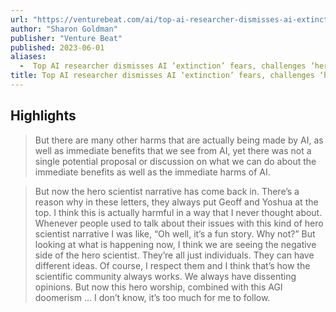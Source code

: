 ```yaml
---
url: "https://venturebeat.com/ai/top-ai-researcher-dismisses-ai-extinction-fears-challenges-hero-scientist-narrative/"
author: "Sharon Goldman"
publisher: "Venture Beat"
published: 2023-06-01
aliases:
  -  Top AI researcher dismisses AI ‘extinction’ fears, challenges ‘hero scientist’ narrative
title: Top AI researcher dismisses AI ‘extinction’ fears, challenges ‘hero scientist’ narrative
---
```


## Highlights
> But there are many other harms that are actually being made by AI, as well as immediate benefits that we see from AI, yet there was not a single potential proposal or discussion on what we can do about the immediate benefits as well as the immediate harms of AI.

> But now the hero scientist narrative has come back in. There’s a reason why in these letters, they always put Geoff and Yoshua at the top. I think this is actually harmful in a way that I never thought about. Whenever people used to talk about their issues with this kind of hero scientist narrative I was like, “Oh well, it’s a fun story. Why not?” But looking at what is happening now, I think we are seeing the negative side of the hero scientist. They’re all just individuals. They can have different ideas. Of course, I respect them and I think that’s how the scientific community always works. We always have dissenting opinions. But now this hero worship, combined with this AGI doomerism … I don’t know, it’s too much for me to follow.

